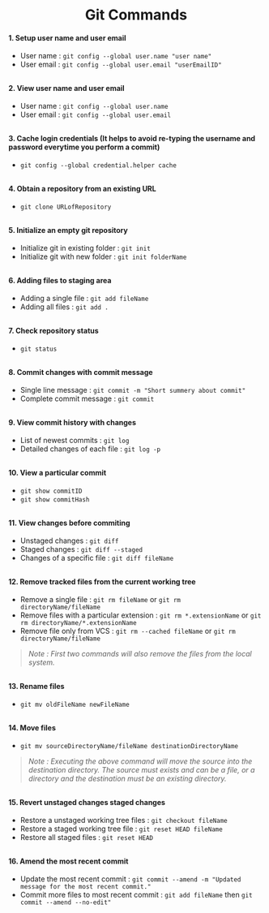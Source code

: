 <h1 align="center">Git Commands</h1>

<h4>1. Setup user name and user email</h4>

- User name  : `git config --global user.name "user name"`<br>
- User email : `git config --global user.email "userEmailID"`

<h2></h2>

<h4>2. View user name and user email</h4>

- User name  : `git config --global user.name`<br>
- User email : `git config --global user.email`

<h2></h2>

<h4>3. Cache login credentials (It helps to avoid re-typing the username and password everytime you perform a commit)</h4>

- `git config --global credential.helper cache`

<h2></h2>

<h4>4. Obtain a repository from an existing URL</h4>

- `git clone URLofRepository`

<h2></h2>

<h4>5. Initialize an empty git repository</h4>

- Initialize git in existing folder : `git init`
- Initialize git with new folder : `git init folderName`

<h2></h2>

<h4>6. Adding files to staging area</h4>

- Adding a single file : `git add fileName`
- Adding all files : `git add .` 

<h2></h2>

<h4>7. Check repository status</h4>

- `git status` 

<h2></h2>

<h4>8. Commit changes with commit message</h4>

- Single line message : `git commit -m "Short summery about commit"`
- Complete commit message : `git commit` 

<h2></h2>

<h4>9. View commit history with changes</h4>

- List of newest commits : `git log`
- Detailed changes of each file : `git log -p` 

<h2></h2>

<h4>10. View a particular commit</h4>

- `git show commitID`
- `git show commitHash`

<h2></h2>

<h4>11. View changes before commiting</h4>

- Unstaged changes : `git diff`
- Staged changes : `git diff --staged`
- Changes of a specific file : `git diff fileName`

<h2></h2>

<h4>12. Remove tracked files from the current working tree</h4>

- Remove a single file : `git rm fileName` or `git rm directoryName/fileName`
- Remove files with a particular extension : `git rm *.extensionName` or `git rm directoryName/*.extensionName`
- Remove file only from VCS : `git rm --cached fileName` or `git rm directoryName/fileName`

> <i>Note : First two commands will also remove the files from the local system.</i>

<h2></h2>

<h4>13. Rename files</h4>

- `git mv oldFileName newFileName`

<h2></h2>

<h4>14. Move files</h4>

- `git mv sourceDirectoryName/fileName destinationDirectoryName`

> <i>Note : Executing the above command will move the source into the destination directory. The source must exists and can be a file, or a directory and the destination must be an existing directory.</i>

<h2></h2>

<h4>15. Revert unstaged changes staged changes</h4>

- Restore a unstaged working tree files : `git checkout fileName`
- Restore a staged working tree file : `git reset HEAD fileName`
- Restore all staged files : `git reset HEAD`

<h2></h2>

<h4>16. Amend the most recent commit</h4>

- Update the most recent commit : `git commit --amend -m "Updated message for the most recent commit."`
- Commit more files to most recent commit : `git add fileName` then `git commit --amend --no-edit"`

<h2></h2>

